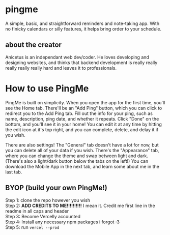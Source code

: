 # pingme
A simple, basic, and straightforward reminders and note-taking app. With no finicky calendars or silly features, it helps bring order to your schedule.

## about the creator

Anicetus is an independant web dev/coder. He loves developing and designing websites, and thinks that backend development is really really really really really hard and leaves it to professionals.

# How to use PingMe

PingMe is built on simplicity. When you open the app for the first time, you'll see the Home tab. There'll be an "Add Ping" button, which you can click to redirect you to the Add Ping tab. Fill out the info for your ping, such as name, description, ping date, and whether it repeats. Click "Done" on the bottom, and you'll see it in your home! You can edit it at any time by hitting the edit icon at it's top right, and you can complete, delete, and delay it if you wish.

There are also settings! The "General" tab doesn't have a lot for now, but you can delete all of your data if you wish. There's the "Appearance" tab, where you can change the theme and swap between light and dark. (There's also a light/dark button below the tabs on the left!) You can download the Mobile App in the next tab, and learn some about me in the last tab.


## BYOP (build your own PingMe!)

Step 1: clone the repo however you wish <br>
Step 2: **ADD CREDITS TO ME!!!!!!!!!!** I mean it. Credit me first line in the readme in all caps and header <br>
Step 3: Become Vercelly accounted <br>
Step 4: Install any necessary npm packages i forgot :3 <br>
Step 5: run `vercel --prod` <br>
